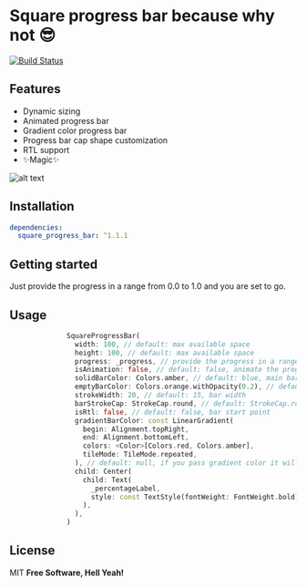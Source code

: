 # Square progress bar because why not 😎

[![Build Status](https://travis-ci.org/joemccann/dillinger.svg?branch=master)](https://travis-ci.org/joemccann/dillinger)

## Features

- Dynamic sizing
- Animated progress bar
- Gradient color progress bar
- Progress bar cap shape customization
- RTL support
- ✨Magic✨

![alt text](https://raw.githubusercontent.com/yasirdx777/square_progress_bar/main/img/square_progress_bar.gif)

## Installation
```yaml
dependencies:
  square_progress_bar: ^1.1.1
```
## Getting started
Just provide the progress in a range from 0.0 to 1.0 and you are set to go.

## Usage
```dart
              SquareProgressBar(
                width: 100, // default: max available space
                height: 100, // default: max available space
                progress: _progress, // provide the progress in a range from 0.0 to 1.0
                isAnimation: false, // default: false, animate the progress of the bar
                solidBarColor: Colors.amber, // default: blue, main bar color
                emptyBarColor: Colors.orange.withOpacity(0.2), // default: gray, empty bar color
                strokeWidth: 20, // default: 15, bar width
                barStrokeCap: StrokeCap.round, // default: StrokeCap.round, bar cap shape
                isRtl: false, // default: false, bar start point
                gradientBarColor: const LinearGradient(
                  begin: Alignment.topRight,
                  end: Alignment.bottomLeft,
                  colors: <Color>[Colors.red, Colors.amber],
                  tileMode: TileMode.repeated,
                ), // default: null, if you pass gradient color it will be used instead of solid color for the main bar
                child: Center(
                  child: Text(
                    _percentageLabel,
                    style: const TextStyle(fontWeight: FontWeight.bold),
                  ),
                ),
              )
```

## License

MIT
**Free Software, Hell Yeah!**
